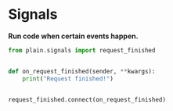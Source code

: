 # Signals

**Run code when certain events happen.**

```python
from plain.signals import request_finished


def on_request_finished(sender, **kwargs):
    print("Request finished!")


request_finished.connect(on_request_finished)
```
